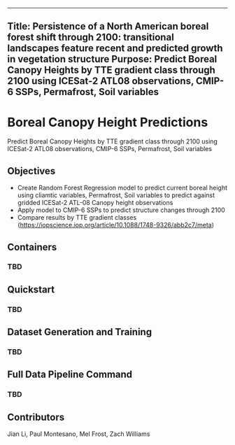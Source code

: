 
---
Title: Persistence of a North American boreal forest shift through 2100: transitional landscapes feature recent and predicted growth in vegetation structure
Purpose: Predict Boreal Canopy Heights by TTE gradient class through 2100 using ICESat-2 ATL08 observations, CMIP-6 SSPs, Permafrost, Soil variables
---

# Boreal Canopy Height Predictions

Predict Boreal Canopy Heights by TTE gradient class through 2100 using ICESat-2 ATL08 observations, CMIP-6 SSPs, Permafrost, Soil variables

## Objectives

- Create Random Forest Regression model to predict current boreal height using cliamtic variables, Permafrost, Soil variables to predict against gridded ICESat-2 ATL-08 Canopy height observations
- Apply model to CMIP-6 SSPs to predict structure changes through 2100
- Compare results by TTE gradient classes (https://iopscience.iop.org/article/10.1088/1748-9326/abb2c7/meta)

## Containers

### TBD 

## Quickstart

### TBD

## Dataset Generation and Training

### TBD

## Full Data Pipeline Command

### TBD

## Contributors

Jian Li, Paul Montesano, Mel Frost, Zach Williams
